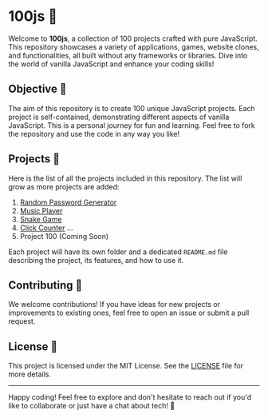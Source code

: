 # 100js 🚀

Welcome to **100js**, a collection of 100 projects crafted with pure JavaScript. This repository showcases a variety of applications, games, website clones, and functionalities, all built without any frameworks or libraries. Dive into the world of vanilla JavaScript and enhance your coding skills!

## Objective 🎯
The aim of this repository is to create 100 unique JavaScript projects. Each project is self-contained, demonstrating different aspects of vanilla JavaScript. This is a personal journey for fun and learning. Feel free to fork the repository and use the code in any way you like!

## Projects 📂
Here is the list of all the projects included in this repository. The list will grow as more projects are added:

1. [Random Password Generator](./01-random-password-generator)
2. [Music Player](./02-music-player)
3. [Snake Game](./03-snake)
4. [Click Counter](./04-click-counter)
...
10. Project 100 (Coming Soon)

Each project will have its own folder and a dedicated `README.md` file describing the project, its features, and how to use it.

## Contributing 🤝
We welcome contributions! If you have ideas for new projects or improvements to existing ones, feel free to open an issue or submit a pull request.

## License 📜
This project is licensed under the MIT License. See the [LICENSE](./LICENSE) file for more details.

---

Happy coding! Feel free to explore and don't hesitate to reach out if you'd like to collaborate or just have a chat about tech! 🌟
